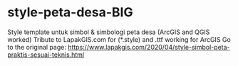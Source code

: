 # style-peta-desa-BIG
Style template untuk simbol & simbologi peta desa (ArcGIS and QGIS worked)
Tribute to LapakGIS.com for (*.style) and .ttf working for ArcGIS
Go to the original page: https://www.lapakgis.com/2020/04/style-simbol-peta-praktis-sesuai-teknis.html
